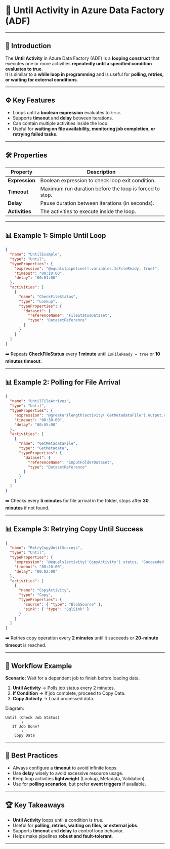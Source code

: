 # 📝 Until Activity in Azure Data Factory (ADF)

---

## 📌 Introduction
The **Until Activity** in Azure Data Factory (ADF) is a **looping construct** that executes one or more activities **repeatedly until a specified condition evaluates to true**.  
It is similar to a **while loop in programming** and is useful for **polling, retries, or waiting for external conditions**.

---

## ⚙️ Key Features
- Loops until a **boolean expression** evaluates to `true`.  
- Supports **timeout** and **delay** between iterations.  
- Can contain multiple activities inside the loop.  
- Useful for **waiting on file availability, monitoring job completion, or retrying failed tasks**.  

---

## 🛠️ Properties

| Property       | Description |
|----------------|-------------|
| **Expression** | Boolean expression to check loop exit condition. |
| **Timeout**    | Maximum run duration before the loop is forced to stop. |
| **Delay**      | Pause duration between iterations (in seconds). |
| **Activities** | The activities to execute inside the loop. |

---

## 📊 Example 1: Simple Until Loop
```json
{
  "name": "UntilExample",
  "type": "Until",
  "typeProperties": {
    "expression": "@equals(pipeline().variables.IsFileReady, true)",
    "timeout": "00:10:00",
    "delay": "00:01:00"
  },
  "activities": [
    {
      "name": "CheckFileStatus",
      "type": "Lookup",
      "typeProperties": {
        "dataset": {
          "referenceName": "FileStatusDataset",
          "type": "DatasetReference"
        }
      }
    }
  ]
}
````

➡️ Repeats **CheckFileStatus** every **1 minute** until `IsFileReady = true` or **10 minutes timeout**.

---

## 📊 Example 2: Polling for File Arrival

```json
{
  "name": "UntilFileArrives",
  "type": "Until",
  "typeProperties": {
    "expression": "@greater(length(activity('GetMetadataFile').output.childItems), 0)",
    "timeout": "00:30:00",
    "delay": "00:05:00"
  },
  "activities": [
    {
      "name": "GetMetadataFile",
      "type": "GetMetadata",
      "typeProperties": {
        "dataset": {
          "referenceName": "InputFolderDataset",
          "type": "DatasetReference"
        }
      }
    }
  ]
}
```

➡️ Checks every **5 minutes** for file arrival in the folder, stops after **30 minutes** if not found.

---

## 📊 Example 3: Retrying Copy Until Success

```json
{
  "name": "RetryCopyUntilSuccess",
  "type": "Until",
  "typeProperties": {
    "expression": "@equals(activity('CopyActivity').status, 'Succeeded')",
    "timeout": "00:20:00",
    "delay": "00:02:00"
  },
  "activities": [
    {
      "name": "CopyActivity",
      "type": "Copy",
      "typeProperties": {
        "source": { "type": "BlobSource" },
        "sink": { "type": "SqlSink" }
      }
    }
  ]
}
```

➡️ Retries copy operation every **2 minutes** until it succeeds or **20-minute timeout** is reached.

---

## 🚀 Workflow Example

**Scenario:** Wait for a dependent job to finish before loading data.

1. **Until Activity** → Polls job status every 2 minutes.
2. **If Condition** → If job complete, proceed to Copy Data.
3. **Copy Activity** → Load processed data.

Diagram:

```
Until (Check Job Status)
       ↓
   If Job Done?
       ↓
    Copy Data
```

---

## 🎯 Best Practices

* Always configure a **timeout** to avoid infinite loops.
* Use **delay** wisely to avoid excessive resource usage.
* Keep loop activities **lightweight** (Lookup, Metadata, Validation).
* Use for **polling scenarios**, but prefer **event triggers** if available.

---

## 🏆 Key Takeaways

* **Until Activity** loops until a condition is true.
* Useful for **polling, retries, waiting on files, or external jobs**.
* Supports **timeout** and **delay** to control loop behavior.
* Helps make pipelines **robust and fault-tolerant**.

---
